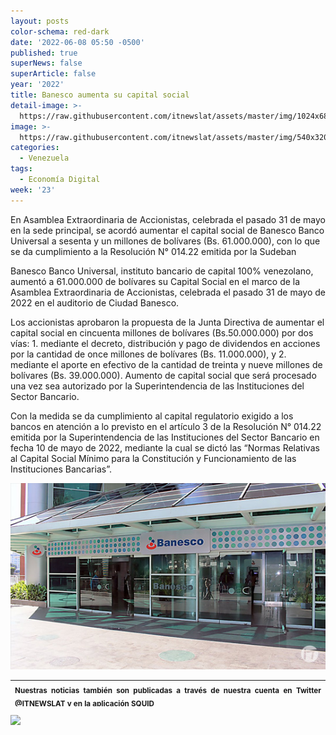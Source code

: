 ```yaml
---
layout: posts
color-schema: red-dark
date: '2022-06-08 05:50 -0500'
published: true
superNews: false
superArticle: false
year: '2022'
title: Banesco aumenta su capital social
detail-image: >-
  https://raw.githubusercontent.com/itnewslat/assets/master/img/1024x680/Agencia-Banesco-g.jpg
image: >-
  https://raw.githubusercontent.com/itnewslat/assets/master/img/540x320/Agencia-Banesco-p.jpg
categories:
  - Venezuela
tags:
  - Economía Digital
week: '23'
---
```

En Asamblea Extraordinaria de Accionistas, celebrada el pasado 31 de mayo en la sede principal, se acordó aumentar el capital social de Banesco Banco Universal a sesenta y un millones de bolívares (Bs. 61.000.000), con lo que se da cumplimiento a la Resolución N° 014.22 emitida por la Sudeban

Banesco Banco Universal, instituto bancario de capital 100% venezolano, aumentó a 61.000.000 de bolívares su Capital Social en el marco de la Asamblea Extraordinaria de Accionistas, celebrada el pasado 31 de mayo de 2022 en el auditorio de Ciudad Banesco.

Los accionistas aprobaron la propuesta de la Junta Directiva de aumentar el capital social en cincuenta millones de bolívares (Bs.50.000.000) por dos vías:  1. mediante el decreto, distribución y pago de dividendos en acciones por la cantidad de once millones de bolívares (Bs. 11.000.000), y  2. mediante el aporte en efectivo de la cantidad de treinta y nueve millones de bolívares (Bs. 39.000.000). Aumento de capital social que será procesado una vez sea autorizado por la Superintendencia de las Instituciones del Sector Bancario.

Con la medida se da cumplimiento al capital regulatorio exigido a los bancos en atención a lo previsto en el artículo 3 de la Resolución N° 014.22 emitida por la Superintendencia de las Instituciones del Sector Bancario en fecha 10 de mayo de 2022, mediante la cual se dictó las “Normas Relativas al Capital Social Mínimo para la Constitución y Funcionamiento de las Instituciones Bancarias”. 

![](https://raw.githubusercontent.com/itnewslat/assets/master/img/540x320/Agencia-Banesco-p.jpg)

<table style="height: 42px;" width="569">
<tbody>
<tr>
<td style="text-align: justify;"><sub><strong>Nuestras noticias también son publicadas a través de nuestra cuenta en Twitter <a href="https://twitter.com/itnewslat?lang=es">@ITNEWSLAT</a> y en la aplicación <a href="https://squidapp.co/en/">SQUID</a></strong></sub></td>
</tr>
</tbody>
</table>

<img src="https://tracker.metricool.com/c3po.jpg?hash=56f88a41e39ab42c063cc51676587a04"/>